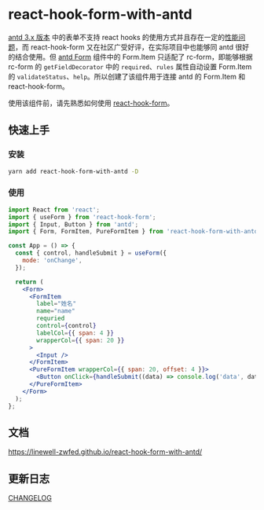 # react-hook-form-with-antd

[antd 3.x 版本](https://ant-design-3x.gitee.io/components/form-cn/) 中的表单不支持 react hooks 的使用方式并且存在一定的[性能问题](https://github.com/ant-design/ant-design/issues?q=form+%E5%8D%A1%E9%A1%BF)，而 react-hook-form 又在社区广受好评，在实际项目中也能够同 antd 很好的结合使用。但 [antd Form](https://ant-design-3x.gitee.io/components/form-cn/) 组件中的 Form.Item 只适配了 rc-form，即能够根据 rc-form 的 `getFieldDecorator` 中的 `required`、`rules` 属性自动设置 Form.Item 的 `validateStatus`、`help`。所以创建了该组件用于连接 antd 的 Form.Item 和 react-hook-form。

使用该组件前，请先熟悉如何使用 [react-hook-form](https://react-hook-form.com/get-started#Quickstart)。

## 快速上手

### 安装

```bash
yarn add react-hook-form-with-antd -D
```

### 使用

```jsx | pure
import React from 'react';
import { useForm } from 'react-hook-form';
import { Input, Button } from 'antd';
import { Form, FormItem, PureFormItem } from 'react-hook-form-with-antd';

const App = () => {
  const { control, handleSubmit } = useForm({
    mode: 'onChange',
  });

  return (
    <Form>
      <FormItem
        label="姓名"
        name="name"
        requried
        control={control}
        labelCol={{ span: 4 }}
        wrapperCol={{ span: 20 }}
      >
        <Input />
      </FormItem>
      <PureFormItem wrapperCol={{ span: 20, offset: 4 }}>
        <Button onClick={handleSubmit((data) => console.log('data', data))}>保存</Button>
      </PureFormItem>
    </Form>
  );
};
```

## 文档

https://linewell-zwfed.github.io/react-hook-form-with-antd/

## 更新日志

[CHANGELOG](/CHANGELOG.md)
